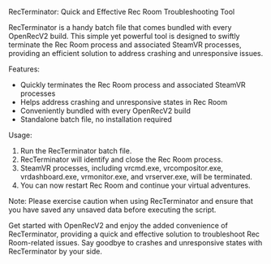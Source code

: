 RecTerminator: Quick and Effective Rec Room Troubleshooting Tool

RecTerminator is a handy batch file that comes bundled with every OpenRecV2 build. This simple yet powerful tool is designed to swiftly terminate the Rec Room process and associated SteamVR processes, providing an efficient solution to address crashing and unresponsive issues.

Features:
- Quickly terminates the Rec Room process and associated SteamVR processes
- Helps address crashing and unresponsive states in Rec Room
- Conveniently bundled with every OpenRecV2 build
- Standalone batch file, no installation required

Usage:
1. Run the RecTerminator batch file.
2. RecTerminator will identify and close the Rec Room process.
3. SteamVR processes, including vrcmd.exe, vrcompositor.exe, vrdashboard.exe, vrmonitor.exe, and vrserver.exe, will be terminated.
4. You can now restart Rec Room and continue your virtual adventures.

Note: Please exercise caution when using RecTerminator and ensure that you have saved any unsaved data before executing the script.

Get started with OpenRecV2 and enjoy the added convenience of RecTerminator, providing a quick and effective solution to troubleshoot Rec Room-related issues. Say goodbye to crashes and unresponsive states with RecTerminator by your side.
